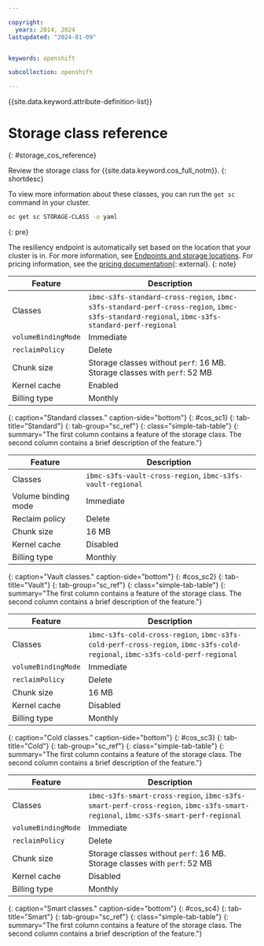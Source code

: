 ```yaml
---

copyright:
  years: 2014, 2024
lastupdated: "2024-01-09"


keywords: openshift

subcollection: openshift

---
```


{{site.data.keyword.attribute-definition-list}}




# Storage class reference
{: #storage_cos_reference}

Review the storage class for {{site.data.keyword.cos_full_notm}}.
{: shortdesc}

To view more information about these classes, you can run the `get sc` command in your cluster.

```sh
oc get sc STORAGE-CLASS -o yaml
```
{: pre}

The resiliency endpoint is automatically set based on the location that your cluster is in. For more information, see [Endpoints and storage locations](/docs/cloud-object-storage?topic=cloud-object-storage-endpoints). For pricing information, see the [pricing documentation](https://cloud.ibm.com/objectstorage/create){: external}.
{: note}



| Feature | Description |
|-----|-----|
| Classes | `ibmc-s3fs-standard-cross-region`, `ibmc-s3fs-standard-perf-cross-region`, `ibmc-s3fs-standard-regional`, `ibmc-s3fs-standard-perf-regional` |
| `volumeBindingMode` | Immediate |
| `reclaimPolicy` | Delete |
| Chunk size | Storage classes without `perf`: 16 MB. Storage classes with `perf`: 52 MB |
| Kernel cache | Enabled |
| Billing type | Monthly |
{: caption="Standard classes." caption-side="bottom"}
{: #cos_sc1}
{: tab-title="Standard"}
{: tab-group="sc_ref"}
{: class="simple-tab-table"}
{: summary="The first column contains a feature of the storage class. The second column contains a brief description of the feature."}



| Feature | Description |
|-----|-----|
| Classes | `ibmc-s3fs-vault-cross-region`, `ibmc-s3fs-vault-regional` |
| Volume binding mode | Immediate |
| Reclaim policy | Delete |
| Chunk size | 16 MB |
| Kernel cache |  Disabled |
| Billing type | Monthly |
{: caption="Vault classes." caption-side="bottom"}
{: #cos_sc2}
{: tab-title="Vault"}
{: tab-group="sc_ref"}
{: class="simple-tab-table"}
{: summary="The first column contains a feature of the storage class. The second column contains a brief description of the feature."}


| Feature | Description |
|-----|-----|
| Classes | `ibmc-s3fs-cold-cross-region`, `ibmc-s3fs-cold-perf-cross-region`, `ibmc-s3fs-cold-regional`,  `ibmc-s3fs-cold-perf-regional` |
| `volumeBindingMode` | Immediate |
| `reclaimPolicy` | Delete |
| Chunk size | 16 MB |
| Kernel cache | Disabled |
| Billing type | Monthly |
{: caption="Cold classes." caption-side="bottom"}
{: #cos_sc3}
{: tab-title="Cold"}
{: tab-group="sc_ref"}
{: class="simple-tab-table"}
{: summary="The first column contains a feature of the storage class. The second column contains a brief description of the feature."}


| Feature | Description |
|-----|-----|
| Classes | `ibmc-s3fs-smart-cross-region`, `ibmc-s3fs-smart-perf-cross-region`, `ibmc-s3fs-smart-regional`, `ibmc-s3fs-smart-perf-regional` |
| `volumeBindingMode` | Immediate |
| `reclaimPolicy` | Delete |
| Chunk size | Storage classes without `perf`: 16 MB. Storage classes with `perf`: 52 MB |
| Kernel cache | Disabled |
| Billing type | Monthly |
{: caption="Smart classes." caption-side="bottom"}
{: #cos_sc4}
{: tab-title="Smart"}
{: tab-group="sc_ref"}
{: class="simple-tab-table"}
{: summary="The first column contains a feature of the storage class. The second column contains a brief description of the feature."}






